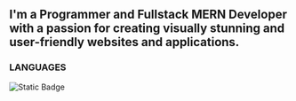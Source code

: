 ## I'm a Programmer and Fullstack MERN Developer with a passion for creating visually stunning and user-friendly websites and applications.
### LANGUAGES
![Static Badge](https://img.shields.io/badge/JAVASCRIPT-yellow)

